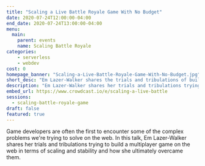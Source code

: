 ```yaml
---
title: "Scaling a Live Battle Royale Game With No Budget"
date: 2020-07-24T12:00:00-04:00
end_date: 2020-07-24T13:00:00-04:00
menu:
  main:
    parent: events
    name: Scaling Battle Royale
categories:
    - serverless
    - webdev
cost: 0
homepage_banner: "Scaling-a-Live-Battle-Royale-Game-With-No-Budget.jpg"
short_desc: "Em Lazer-Walker shares the trials and tribulations of building a multiplayer game on the web and how to ultimately overcome them."
description: "Em Lazer-Walker shares her trials and tribulations trying to build a multiplayer game on the web in terms of scaling and stability and how she ultimately overcame them."
embed_url: https://www.crowdcast.io/e/scaling-a-live-battle
sessions:
  - scaling-battle-royale-game
draft: false
featured: true
---
```


Game developers are often the first to encounter some of the complex problems we're trying to solve on the web. In this talk, Em Lazer-Walker shares her trials and tribulations trying to build a multiplayer game on the web in terms of scaling and stability and how she ultimately overcame them.